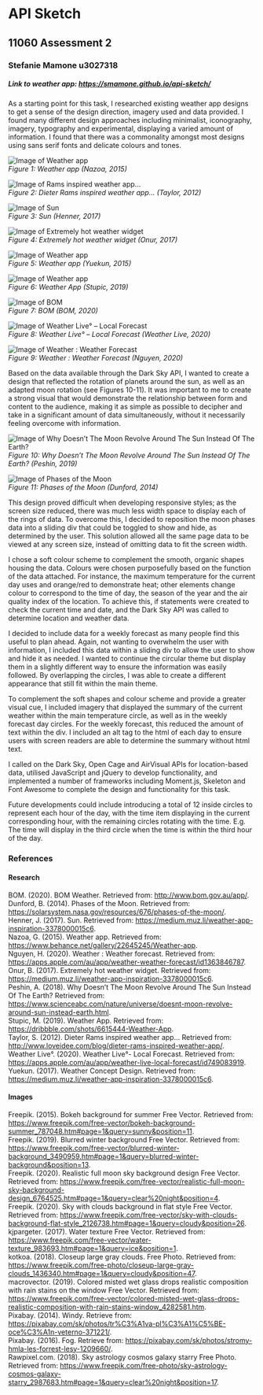 # API Sketch
## 11060 Assessment 2
### Stefanie Mamone u3027318

##### Link to weather app: https://smamone.github.io/api-sketch/

As a starting point for this task, I researched existing weather app designs to get a sense of the design direction, imagery used and data provided. I found many different design approaches including minimalist, iconography, imagery, typography and experimental, displaying a varied amount of information. I found that there was a commonality amongst most designs using sans serif fonts and delicate colours and tones.

![Image of Weather app](https://mir-s3-cdn-cf.behance.net/project_modules/disp/3c1cd822645245.5631618fdcc28.gif)  
*_Figure 1: Weather app (Nazoa, 2015)_*

![Image of Rams inspired weather app…](http://www.loveidee.com/blog/wp-content/uploads/2012/07/app.jpg)  
*_Figure 2: Dieter Rams inspired weather app… (Taylor, 2012)_*

![Image of Sun](https://miro.medium.com/max/1400/1*jHk9-_uvF3R5Lfo09sbUWA.gif)  
*_Figure 3: Sun (Henner, 2017)_*

![Image of Extremely hot weather widget](https://miro.medium.com/max/1400/1*HgDpy5xJZkiFxzM6jkf5BA.png)  
*_Figure 4: Extremely hot weather widget (Onur, 2017)_*

![Image of Weather app](https://miro.medium.com/max/1400/1*CKCFdYho7Qsbsms6QvYJpg.png)  
*_Figure 5: Weather app (Yuekun, 2015)_*

![Image of Weather app](https://cdn.dribbble.com/users/150724/screenshots/6615444/preview.png)  
*_Figure 6: Weather App (Stupic, 2019)_*

![Image of BOM](http://www.bom.gov.au/app/assets/img/screenshots/currentConditions_v2.png?v=1)  
*_Figure 7: BOM (BOM, 2020)_*

![Image of Weather Live° – Local Forecast](https://is3-ssl.mzstatic.com/image/thumb/Purple123/v4/5a/0f/35/5a0f358b-cea8-e9b0-d0bc-e062bd156df7/pr_source.jpg/392x696bb.jpg)  
*_Figure 8: Weather Live° – Local Forecast (Weather Live, 2020)_*

![Image of Weather : Weather Forecast](https://is3-ssl.mzstatic.com/image/thumb/Purple123/v4/9a/4b/62/9a4b62af-c013-b3f1-bd40-cd3e48864579/mzl.clyrxlvi.jpg/392x696bb.jpg)  
*_Figure 9: Weather : Weather Forecast (Nguyen, 2020)_*

Based on the data available through the Dark Sky API, I wanted to create a design that reflected the rotation of planets around the sun, as well as an adapted moon rotation (see Figures 10-11). It was important to me to create a strong visual that would demonstrate the relationship between form and content to the audience, making it as simple as possible to decipher and take in a significant amount of data simultaneously, without it necessarily feeling overcome with information.

![Image of Why Doesn’t The Moon Revolve Around The Sun Instead Of The Earth?](https://www.scienceabc.com/wp-content/uploads/2018/08/earth_sun___moon.jpg)  
*_Figure 10: Why Doesn’t The Moon Revolve Around The Sun Instead Of The Earth? (Peshin, 2019)_*

![Image of Phases of the Moon](https://solarsystem.nasa.gov/system/resources/detail_files/676_moon_phases.jpg)  
*_Figure 11: Phases of the Moon (Dunford, 2014)_*

This design proved difficult when developing responsive styles; as the screen size reduced, there was much less width space to display each of the rings of data. To overcome this, I decided to reposition the moon phases data into a sliding div that could be toggled to show and hide, as determined by the user. This solution allowed all the same page data to be viewed at any screen size, instead of omitting data to fit the screen width.

I chose a soft colour scheme to complement the smooth, organic shapes housing the data. Colours were chosen purposefully based on the function of the data attached. For instance, the maximum temperature for the current day uses and orange/red to demonstrate heat; other elements change colour to correspond to the time of day, the season of the year and the air quality index of the location. To achieve this, if statements were created to check the current time and date, and the Dark Sky API was called to determine location and weather data.

I decided to include data for a weekly forecast as many people find this useful to plan ahead. Again, not wanting to overwhelm the user with information, I included this data within a sliding div to allow the user to show and hide it as needed. I wanted to continue the circular theme but display them in a slightly different way to ensure the information was easily followed. By overlapping the circles, I was able to create a different appearance that still fit within the main theme.

To complement the soft shapes and colour scheme and provide a greater visual cue, I included imagery that displayed the summary of the current weather within the main temperature circle, as well as in the weekly forecast day circles. For the weekly forecast, this reduced the amount of text within the div. I included an alt tag to the html of each day to ensure users with screen readers are able to determine the summary without html text.

I called on the Dark Sky, Open Cage and AirVisual APIs for location-based data, utilised JavaScript and jQuery to develop functionality, and implemented a number of frameworks including Moment.js, Skeleton and Font Awesome to complete the design and functionality for this task.

Future developments could include introducing a total of 12 inside circles to represent each hour of the day, with the time item displaying in the current corresponding hour, with the remaining circles rotating with the time. E.g. The time will display in the third circle when the time is within the third hour of the day.

### References
#### Research
BOM. (2020). BOM Weather. Retrieved from: http://www.bom.gov.au/app/.  
Dunford, B. (2014). Phases of the Moon. Retrieved from: https://solarsystem.nasa.gov/resources/676/phases-of-the-moon/.  
Henner, J. (2017). Sun. Retrieved from: https://medium.muz.li/weather-app-inspiration-3378000015c6.  
Nazoa, G. (2015). Weather app. Retrieved from: https://www.behance.net/gallery/22645245/Weather-app.  
Nguyen, H. (2020). Weather : Weather forecast. Retrieved from: https://apps.apple.com/au/app/weather-weather-forecast/id1363846787.  
Onur, B. (2017). Extremely hot weather widget. Retrieved from: https://medium.muz.li/weather-app-inspiration-3378000015c6.  
Peshin, A. (2018). Why Doesn’t The Moon Revolve Around The Sun Instead Of The Earth? Retrieved from: https://www.scienceabc.com/nature/universe/doesnt-moon-revolve-around-sun-instead-earth.html.  
Stupic, M. (2019). Weather App. Retrieved from: https://dribbble.com/shots/6615444-Weather-App.  
Taylor, S. (2012). Dieter Rams inspired weather app… Retrieved from: http://www.loveidee.com/blog/dieter-rams-inspired-weather-app/.  
Weather Live°. (2020). Weather Live°- Local Forecast. Retrieved from: https://apps.apple.com/au/app/weather-live-local-forecast/id749083919.  
Yuekun. (2017). Weather Concept Design. Retrieved from: https://medium.muz.li/weather-app-inspiration-3378000015c6.  

#### Images
Freepik. (2015). Bokeh background for summer Free Vector. Retrieved from: https://www.freepik.com/free-vector/bokeh-background-summer_787048.htm#page=1&query=sunny&position=11.  
Freepik. (2019). Blurred winter background Free Vector. Retrieved from: https://www.freepik.com/free-vector/blurred-winter-background_3490959.htm#page=1&query=blurred-winter-background&position=13.  
Freepik. (2020). Realistic full moon sky background design Free Vector. Retrieved from: https://www.freepik.com/free-vector/realistic-full-moon-sky-background-design_6764525.htm#page=1&query=clear%20night&position=4.  
Freepik. (2020). Sky with clouds background in flat style Free Vector. Retrieved from: https://www.freepik.com/free-vector/sky-with-clouds-background-flat-style_2126738.htm#page=1&query=cloudy&position=26.  
kjpargeter. (2017). Water texture Free Vector. Retrieved from: https://www.freepik.com/free-vector/water-texture_983693.htm#page=1&query=ice&position=1.  
kotkoa. (2018). Closeup large gray clouds. Free Photo. Retrieved from: https://www.freepik.com/free-photo/closeup-large-gray-clouds_1436340.htm#page=1&query=cloudy&position=47.  
macrovector. (2019). Colored misted wet glass drops realistic composition with rain stains on the window Free Vector. Retrieved from: https://www.freepik.com/free-vector/colored-misted-wet-glass-drops-realistic-composition-with-rain-stains-window_4282581.htm.  
Pixabay. (2014). Windy. Retrieve from: https://pixabay.com/sk/photos/tr%C3%A1va-pl%C3%A1%C5%BE-oce%C3%A1n-veterno-371221/.  
Pixabay. (2016). Fog. Retrieve from: https://pixabay.com/sk/photos/stromy-hmla-les-forrest-lesy-1209660/.  
Rawpixel.com. (2018). Sky astrology cosmos galaxy starry Free Photo. Retrieved from: https://www.freepik.com/free-photo/sky-astrology-cosmos-galaxy-starry_2987683.htm#page=1&query=clear%20night&position=17.